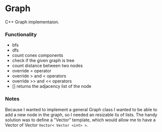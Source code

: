 # Graph 

C++ Graph implementaion. 


### Functionality

* bfs 
* dfs
* count conex components
* check if the given graph is tree
* count distance between two nodes
* override = operator
* override > and < operators
* override >> and << operators
* [] returns the adjacency list of the node

### Notes

Because I wanted to implement a general Graph class I wanted to be able to add a new node in the graph, so I needed an resizable lis of lists. The handy solution was to define a "Vector" template, which would allow me to have a Vector of Vector `Vector< Vector <int> >`.

